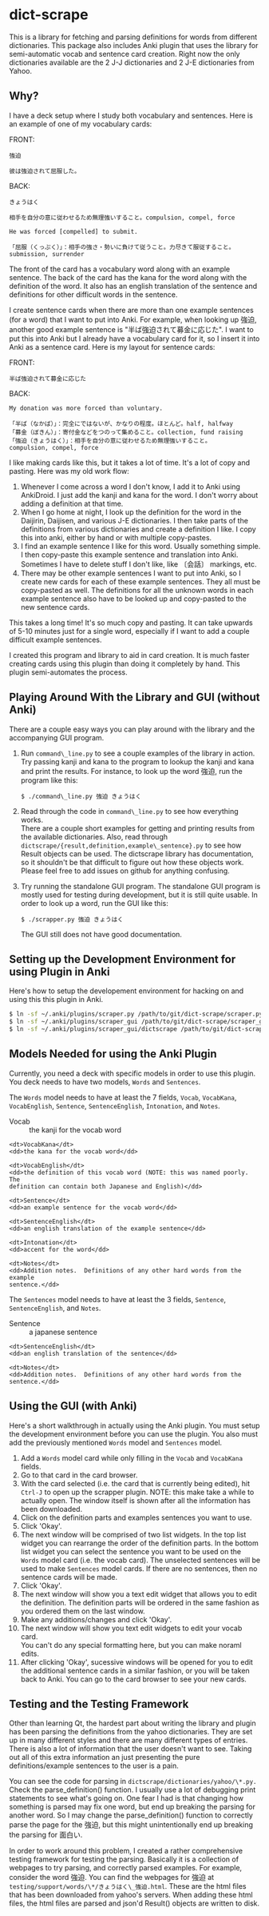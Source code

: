 dict-scrape
===========

This is a library for fetching and parsing definitions for words from different
dictionaries.  This package also includes Anki plugin that uses the library for
semi-automatic vocab and sentence card creation. Right now the only
dictionaries available are the 2 J-J dictionaries and 2 J-E dictionaries from
Yahoo.

Why?
----

I have a deck setup where I study both vocabulary and sentences.  Here
is an example of one of my vocabulary cards:

FRONT:
```
強迫

彼は強迫されて屈服した。
```

BACK:
```
きょうはく

相手を自分の意に従わせるため無理強いすること。compulsion, compel, force

He was forced [compelled] to submit.

「屈服（くっぷく）」：相手の強さ・勢いに負けて従うこと。力尽きて服従すること。
submission, surrender
```

The front of the card has a vocabulary word along with an example sentence.
The back of the card has the kana for the word along with the definition of
the word.  It also has an english translation of the sentence and definitions
for other difficult words in the sentence.

I create sentence cards when there are more than one example sentences (for a word)
that I want to put into Anki.  For example, when looking up 強迫, another good
example sentence is "半ば強迫されて募金に応じた".  I want to put this into
Anki but I already have a vocabulary card for it, so I insert it into Anki
as a sentence card.  Here is my layout for sentence cards:

FRONT:
```
半ば強迫されて募金に応じた
```

BACK:
```
My donation was more forced than voluntary.

「半ば（なかば）」：完全にではないが、かなりの程度。ほとんど。half, halfway
「募金（ぼきん）」：寄付金などをつのって集めること。collection, fund raising
「強迫（きょうはく）」：相手を自分の意に従わせるため無理強いすること。
compulsion, compel, force
```

I like making cards like this, but it takes a lot of time.  It's a lot of
copy and pasting.  Here was my old work flow:

1. Whenever I come across a word I don't know, I add it to Anki using
   AnkiDroid.  I just add the kanji and kana for the word.  I don't worry
   about adding a definition at that time.
2. When I go home at night, I look up the definition for the word in 
   the Daijirin, Daijisen, and various J-E dictionaries.  I then take parts
   of the definitions from various dictionaries and create a definition I
   like.  I copy this into anki, either by hand or with multiple copy-pastes.
3. I find an example sentence I like for this word.  Usually something simple.
   I then copy-paste this example sentence and translation into Anki.  Sometimes
   I have to delete stuff I don't like, like 〔会話〕 markings, etc.
4. There may be other example sentences I want to put into Anki, so I create new
   cards for each of these example sentences.  They all must be copy-pasted as
   well.  The definitions for all the unknown words in each example sentence
   also have to be looked up and copy-pasted to the new sentence cards.

This takes a long time!  It's so much copy and pasting.  It can take upwards
of 5-10 minutes just for a single word, especially if I want to add a couple
difficult example sentences.

I created this program and library to aid in card creation.  It is much
faster creating cards using this plugin than doing it completely by hand.
This plugin semi-automates the process.


Playing Around With the Library and GUI (without Anki)
------------------------------------------------------

There are a couple easy ways you can play around with the library and the
accompanying GUI program.  

1. Run `command\_line.py` to see a couple examples of the library in action.
   Try passing kanji and kana to the program to lookup the kanji and kana and
   print the results.  For instance, to look up the word 強迫, run the program
   like this:

   `$ ./command\_line.py 強迫 きょうはく`

2. Read through the code in `command\_line.py` to see how everything works.  
   There are a couple short examples for getting and printing results from 
   the available dictionaries.  Also, read through
   `dictscrape/{result,definition,example\_sentence}.py` to see how Result objects
   can be used.  The dictscrape library has documentation, so it shouldn't be that
   difficult to figure out how these objects work.  Please feel free to add issues
   on github for anything confusing.

3. Try running the standalone GUI program.  The standalone GUI program is
   mostly used for testing during development, but it is still quite usable.  In
   order to look up a word, run the GUI like this:

   `$ ./scrapper.py 強迫 きょうはく`

   The GUI still does not have good documentation.


Setting up the Development Environment for using Plugin in Anki
---------------------------------------------------------------

Here's how to setup the developement environment for hacking on and using this
this plugin in Anki.

```bash
$ ln -sf ~/.anki/plugins/scraper.py /path/to/git/dict-scrape/scraper.py
$ ln -sf ~/.anki/plugins/scraper_gui /path/to/git/dict-scrape/scraper_gui
$ ln -sf ~/.anki/plugins/scraper_gui/dictscrape /path/to/git/dict-scrape/dictscrape
```

Models Needed for using the Anki Plugin
---------------------------------------

Currently, you need a deck with specific models in order to use this plugin.
You deck needs to have two models, `Words` and `Sentences`.

The `Words` model needs to have at least the 7 fields, `Vocab`, `VocabKana`,
`VocabEnglish`, `Sentence`, `SentenceEnglish`, `Intonation`, and `Notes`.

<dl>
    <dt>Vocab</dt>
    <dd>the kanji for the vocab word</dd>

    <dt>VocabKana</dt>
    <dd>the kana for the vocab word</dd>

    <dt>VocabEnglish</dt>
    <dd>the definition of this vocab word (NOTE: this was named poorly.  The
    definition can contain both Japanese and English)</dd>

    <dt>Sentence</dt>
    <dd>an example sentence for the vocab word</dd>

    <dt>SentenceEnglish</dt>
    <dd>an english translation of the example sentence</dd>

    <dt>Intonation</dt>
    <dd>accent for the word</dd>

    <dt>Notes</dt>
    <dd>Addition notes.  Definitions of any other hard words from the example
    sentence.</dd>
</dl>

The `Sentences` model needs to have at least the 3 fields, `Sentence`,
`SentenceEnglish`, and `Notes`.

<dl>
    <dt>Sentence</dt>
    <dd>a japanese sentence</dd>

    <dt>SentenceEnglish</dt>
    <dd>an english translation of the sentence</dd>

    <dt>Notes</dt>
    <dd>Addition notes.  Definitions of any other hard words from the sentence.</dd>
</dl>


Using the GUI (with Anki)
-------------------------

Here's a short walkthrough in actually using the Anki plugin.  You must setup
the development environment before you can use the plugin.  You also must add
the previously mentioned `Words` model and `Sentences` model.

1.  Add a `Words` model card while only filling in the `Vocab` and `VocabKana`
    fields.
2.  Go to that card in the card browser.  
3.  With the card selected (i.e. the card that is currently being edited), hit
    `Ctrl-J` to open up the scrapper plugin.  NOTE: this make take a while to 
    actually open.  The window itself is shown after all the information has
    been downloaded.
4.  Click on the definition parts and examples sentences you want to use.
5.  Click 'Okay'.
6.  The next window will be comprised of two list widgets.  In the top list widget
    you can rearrange the order of the definition parts.  In the bottom list widget
    you can select the sentence you want to be used on the `Words` model card
    (i.e. the vocab card).  The unselected sentences will be used to make
    `Sentences` model cards.  If there are no sentences, then no sentence cards
    will be made.
7.  Click 'Okay'.
8.  The next window will show you a text edit widget that allows you to edit the
    definition.  The definition parts will be ordered in the same fashion as
    you ordered them on the last window.  
9.  Make any additions/changes and click 'Okay'.
10. The next window will show you text edit widgets to edit your vocab card.  
    You can't do any special formatting here, but you can make noraml edits.
11. After clicking 'Okay', sucessive windows will be opened for you to edit the
    additional sentence cards in a similar fashion, or you will be taken back
    to Anki.  You can go to the card browser to see your new cards.


Testing and the Testing Framework
---------------------------------

Other than learning Qt, the hardest part about writing the library and plugin has
been parsing the definitions from the yahoo dictionaries.  They are set up in many
different styles and there are many different types of entries.  There is also a
lot of information that the user doesn't want to see.  Taking out all of this 
extra information an just presenting the pure definitions/example sentences to the
user is a pain.  

You can see the code for parsing in `dictscrape/dictionaries/yahoo/\*.py.`  
Check the parse_definition() function.  I usually use a lot of debugging print
statements to see what's going on.  One fear I had is that changing how something
is parsed may fix one word, but end up breaking the parsing for another word.
So I may change the parse_definition() function to correctly parse the page for
the 強迫, but this might unintentionally end up breaking the parsing for 面白い.

In order to work around this problem, I created a rather comprehensive testing
framework for testing the parsing.  Basically it is a collection of webpages to
try parsing, and correctly parsed examples.  For example, consider the word
強迫.  You can find the webpages for 強迫 at
`testing/support/words/\*/きょうはく\_強迫.html`.  These are the html files that has
been downloaded from yahoo's servers.  When adding these html files, the html files
are parsed and json'd Result() objects are written to disk.
